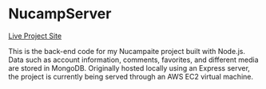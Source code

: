 # NucampServer
<a href="http://3.133.161.173/home"> Live Project Site <a/>

This is the back-end code for my Nucampaite project built with Node.js. Data such as account information, comments, favorites, and different media are stored in MongoDB. Originally hosted locally using an Express server, the project is currently being served through an AWS EC2 virtual machine.
